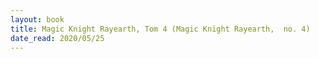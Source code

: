 ```yaml
---
layout: book
title: Magic Knight Rayearth, Tom 4 (Magic Knight Rayearth,  no. 4)
date_read: 2020/05/25
---
```

